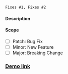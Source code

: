 `Fixes #1, Fixes #2` <!-- remove the (`) quotes to link the issues -->

#### Description

<!-- Describe your changes below in as much detail as possible -->

#### Scope

- [ ] Patch: Bug Fix
- [ ] Minor: New Feature
- [ ] Major: Breaking Change

### [Demo link](https://deploy-preview-[ADD_PULL_REQUEST_NUMBER_HERE]--baseui.netlify.com)
